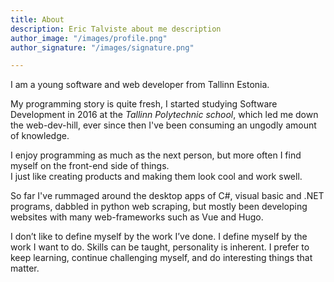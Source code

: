 ```yaml
---
title: About
description: Eric Talviste about me description
author_image: "/images/profile.png"
author_signature: "/images/signature.png"

---
```

I am a young software and web developer from Tallinn Estonia.

My programming story is quite fresh, I started studying Software Development in 2016 at the _Tallinn Polytechnic school_, which led me down the web-dev-hill, ever since then I've been consuming an ungodly amount of knowledge.  
  
I enjoy programming as much as the next person, but more often I find myself on the front-end side of things.  
I just like creating products and making them look cool and work swell.   
  
So far I've rummaged around the desktop apps of C#, visual basic and .NET programs, dabbled in python web scraping, but mostly been developing websites with many web-frameworks such as Vue and Hugo.   
  
I don’t like to define myself by the work I’ve done. I define myself by the work I want to do. Skills can be taught, personality is inherent. I prefer to keep learning, continue challenging myself, and do interesting things that matter.